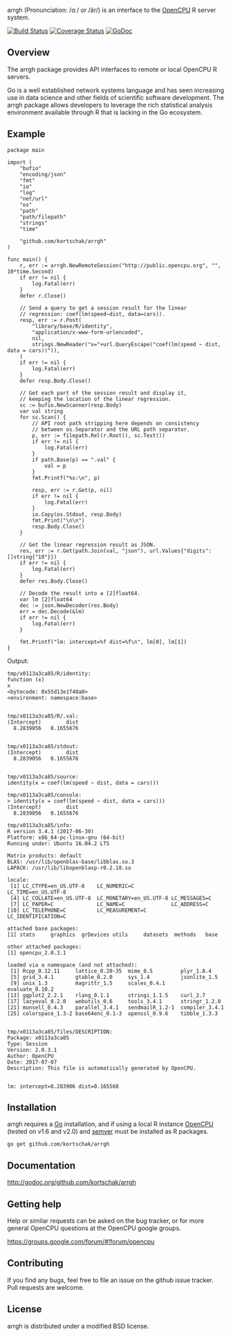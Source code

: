 arrgh (Pronunciation: /ɑː/ or /är/) is an interface to the [OpenCPU](https://www.opencpu.org/) R server system.

[![Build Status](https://travis-ci.org/kortschak/arrgh.svg?branch=master)](https://travis-ci.org/kortschak/arrgh) [![Coverage Status](https://coveralls.io/repos/kortschak/arrgh/badge.svg?branch=master&service=github)](https://coveralls.io/github/kortschak/arrgh?branch=master) [![GoDoc](https://godoc.org/github.com/kortschak/arrgh?status.svg)](https://godoc.org/github.com/kortschak/arrgh)

## Overview

The arrgh package provides API interfaces to remote or local OpenCPU R servers.

Go is a well established network systems language and has seen increasing use in data science and other fields of scientific software development.
The arrgh package allows developers to leverage the rich statistical analysis environment available through R that is lacking in the Go ecosystem.

## Example

```
package main

import (
	"bufio"
	"encoding/json"
	"fmt"
	"io"
	"log"
	"net/url"
	"os"
	"path"
	"path/filepath"
	"strings"
	"time"

	"github.com/kortschak/arrgh"
)

func main() {
	r, err := arrgh.NewRemoteSession("http://public.opencpu.org", "", 10*time.Second)
	if err != nil {
		log.Fatal(err)
	}
	defer r.Close()

	// Send a query to get a session result for the linear
	// regression: coef(lm(speed~dist, data=cars)).
	resp, err := r.Post(
		"library/base/R/identity",
		"application/x-www-form-urlencoded",
		nil,
		strings.NewReader("x="+url.QueryEscape("coef(lm(speed ~ dist, data = cars))")),
	)
	if err != nil {
		log.Fatal(err)
	}
	defer resp.Body.Close()

	// Get each part of the session result and display it,
	// keeping the location of the linear regression.
	sc := bufio.NewScanner(resp.Body)
	var val string
	for sc.Scan() {
		// API root path stripping here depends on consistency
		// between os.Separator and the URL path separator.
		p, err := filepath.Rel(r.Root(), sc.Text())
		if err != nil {
			log.Fatal(err)
		}
		if path.Base(p) == ".val" {
			val = p
		}
		fmt.Printf("%s:\n", p)

		resp, err := r.Get(p, nil)
		if err != nil {
			log.Fatal(err)
		}
		io.Copy(os.Stdout, resp.Body)
		fmt.Print("\n\n")
		resp.Body.Close()
	}

	// Get the linear regression result as JSON.
	res, err := r.Get(path.Join(val, "json"), url.Values{"digits": []string{"10"}})
	if err != nil {
		log.Fatal(err)
	}
	defer res.Body.Close()

	// Decode the result into a [2]float64.
	var lm [2]float64
	dec := json.NewDecoder(res.Body)
	err = dec.Decode(&lm)
	if err != nil {
		log.Fatal(err)
	}

	fmt.Printf("lm: intercept=%f dist=%f\n", lm[0], lm[1])
}
```

Output:
```
tmp/x0113a3ca85/R/identity:
function (x) 
x
<bytecode: 0x55d13e1f40a0>
<environment: namespace:base>


tmp/x0113a3ca85/R/.val:
(Intercept)        dist 
  8.2839056   0.1655676 


tmp/x0113a3ca85/stdout:
(Intercept)        dist 
  8.2839056   0.1655676 


tmp/x0113a3ca85/source:
identity(x = coef(lm(speed ~ dist, data = cars)))

tmp/x0113a3ca85/console:
> identity(x = coef(lm(speed ~ dist, data = cars)))
(Intercept)        dist 
  8.2839056   0.1655676 

tmp/x0113a3ca85/info:
R version 3.4.1 (2017-06-30)
Platform: x86_64-pc-linux-gnu (64-bit)
Running under: Ubuntu 16.04.2 LTS

Matrix products: default
BLAS: /usr/lib/openblas-base/libblas.so.3
LAPACK: /usr/lib/libopenblasp-r0.2.18.so

locale:
 [1] LC_CTYPE=en_US.UTF-8    LC_NUMERIC=C            LC_TIME=en_US.UTF-8    
 [4] LC_COLLATE=en_US.UTF-8  LC_MONETARY=en_US.UTF-8 LC_MESSAGES=C          
 [7] LC_PAPER=C              LC_NAME=C               LC_ADDRESS=C           
[10] LC_TELEPHONE=C          LC_MEASUREMENT=C        LC_IDENTIFICATION=C    

attached base packages:
[1] stats     graphics  grDevices utils     datasets  methods   base     

other attached packages:
[1] opencpu_2.0.3.1

loaded via a namespace (and not attached):
 [1] Rcpp_0.12.11     lattice_0.20-35  mime_0.5         plyr_1.8.4      
 [5] grid_3.4.1       gtable_0.2.0     sys_1.4          jsonlite_1.5    
 [9] unix_1.3         magrittr_1.5     scales_0.4.1     evaluate_0.10.2 
[13] ggplot2_2.2.1    rlang_0.1.1      stringi_1.1.5    curl_2.7        
[17] lazyeval_0.2.0   webutils_0.6     tools_3.4.1      stringr_1.2.0   
[21] munsell_0.4.3    parallel_3.4.1   sendmailR_1.2-1  compiler_3.4.1  
[25] colorspace_1.3-2 base64enc_0.1-3  openssl_0.9.6    tibble_1.3.3    


tmp/x0113a3ca85/files/DESCRIPTION:
Package: x0113a3ca85
Type: Session
Version: 2.0.3.1
Author: OpenCPU
Date: 2017-07-07
Description: This file is automatically generated by OpenCPU.


lm: intercept=8.283906 dist=0.165568
```


## Installation

arrgh requires a [Go](http://golang.org) installation, and if using a local R instance [OpenCPU](https://www.opencpu.org/download.html) (tested on v1.6 and v2.0) and [semver](https://cran.r-project.org/web/packages/semver/index.html) must be installed as R packages.

```
go get github.com/kortschak/arrgh
```

## Documentation

http://godoc.org/github.com/kortschak/arrgh

## Getting help

Help or similar requests can be asked on the bug tracker, or for more general OpenCPU questions at the OpenCPU google groups.

https://groups.google.com/forum/#!forum/opencpu

## Contributing

If you find any bugs, feel free to file an issue on the github issue tracker.
Pull requests are welcome.

## License

arrgh is distributed under a modified BSD license.
